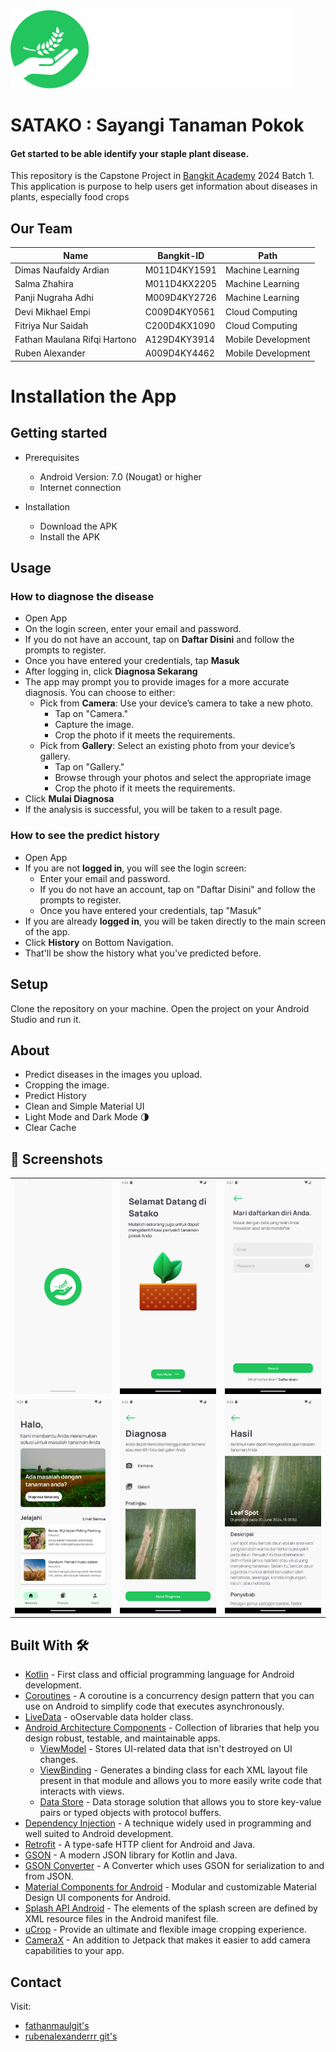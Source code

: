<!-- ![](Group%2017805.svg) -->

<img src="Group 17805.svg" alt="drawing" width="450"/>

# **SATAKO : Sayangi Tanaman Pokok** 

#### Get started to be able identify your staple plant disease.

This repository is the Capstone Project in [Bangkit Academy](https://grow.google/intl/id_id/bangkit/) 2024 Batch 1. This application is purpose to help users get information about diseases in plants, especially food crops 

## Our Team
| Name                            | Bangkit-ID    | Path               |
| -------------                   | ------------- | -------------      |
| Dimas Naufaldy Ardian           | M011D4KY1591  | Machine Learning   |
| Salma Zhahira                   | M011D4KX2205  | Machine Learning   |
| Panji Nugraha Adhi              | M009D4KY2726  | Machine Learning   |
| Devi Mikhael Empi               | C009D4KY0561  | Cloud Computing    |
| Fitriya Nur Saidah              | C200D4KX1090  | Cloud Computing    |
| Fathan Maulana Rifqi Hartono    | A129D4KY3914  | Mobile Development |
| Ruben Alexander                 | A009D4KY4462  | Mobile Development |

# Installation the App

## Getting started
- Prerequisites
  - Android Version: 7.0 (Nougat) or higher
  - Internet connection

- Installation
  - Download the APK
  - Install the APK

## Usage
### How to diagnose the disease
  - Open App
  - On the login screen, enter your email and password.
  - If you do not have an account, tap on __Daftar Disini__ and follow the prompts to register.
  - Once you have entered your credentials, tap __Masuk__
  - After logging in, click __Diagnosa Sekarang__
  - The app may prompt you to provide images for a more accurate diagnosis. You can choose to either:
    - Pick from __Camera__: Use your device’s camera to take a new photo.
        - Tap on "Camera."
        - Capture the image.
        - Crop the photo if it meets the requirements.
    - Pick from __Gallery__: Select an existing photo from your device’s gallery.
        - Tap on "Gallery."
        - Browse through your photos and select the appropriate image
        - Crop the photo if it meets the requirements. 
  - Click __Mulai Diagnosa__
  - If the analysis is successful, you will be taken to a result page.

### How to see the predict history
  - Open App
  - If you are not __logged in__, you will see the login screen:
    - Enter your email and password. 
    - If you do not have an account, tap on "Daftar Disini" and follow the prompts to register. 
    - Once you have entered your credentials, tap "Masuk"
  - If you are already __logged in__, you will be taken directly to the main screen of the app.
  - Click __History__ on Bottom Navigation.
  - That'll be show the history what you've predicted before.


## Setup
Clone the repository on your machine. Open the project on your Android Studio and run it.

## About
- Predict diseases in the images you upload.
- Cropping the image.
- Predict History
- Clean and Simple Material UI
- Light Mode and Dark Mode 🌗
- Clear Cache
## 📸 Screenshots
||||
|:----------------------------------------:|:-----------------------------------------:|:-----------------------------------------: |
| ![](../splash.png) | ![](../onboarding.png) | ![](../login.png) |
| ![](../home.png) | ![](../diagnose.png) | ![](../result.png) |

## Built With 🛠
- [Kotlin](https://kotlinlang.org/) - First class and official programming language for Android development.
- [Coroutines](https://kotlinlang.org/docs/reference/coroutines-overview.html) - A coroutine is a concurrency design pattern that you can use on Android to simplify code that executes asynchronously.
- [LiveData](https://developer.android.com/topic/libraries/architecture/livedata) -  oOservable data holder class.
- [Android Architecture Components](https://developer.android.com/topic/libraries/architecture) - Collection of libraries that help you design robust, testable, and maintainable apps.
    - [ViewModel](https://developer.android.com/topic/libraries/architecture/viewmodel) - Stores UI-related data that isn't destroyed on UI changes.
    - [ViewBinding](https://developer.android.com/topic/libraries/view-binding) - Generates a binding class for each XML layout file present in that module and allows you to more easily write code that interacts with views.
    - [Data Store](https://developer.android.com/topic/libraries/architecture/datastore) - Data storage solution that allows you to store key-value pairs or typed objects with protocol buffers.
- [Dependency Injection](https://developer.android.com/training/dependency-injection) - A technique widely used in programming and well suited to Android development.
- [Retrofit](https://square.github.io/retrofit/) - A type-safe HTTP client for Android and Java.
- [GSON](https://github.com/google/gson) - A modern JSON library for Kotlin and Java.
- [GSON Converter](https://github.com/square/retrofit/tree/master/retrofit-converters/gson) - A Converter which uses GSON for serialization to and from JSON.
- [Material Components for Android](https://github.com/material-components/material-components-android) - Modular and customizable Material Design UI components for Android.
- [Splash API Android](https://developer.android.com/develop/ui/views/launch/splash-screen) - The elements of the splash screen are defined by XML resource files in the Android manifest file. 
- [uCrop](https://github.com/Yalantis/uCrop) - Provide an ultimate and flexible image cropping experience.
- [CameraX](https://developer.android.com/jetpack/androidx/releases/camera) - An addition to Jetpack that makes it easier to add camera capabilities to your app.

## Contact
Visit:
- [fathanmaulgit's](https://github.com/fathanmaul)
- [rubenalexanderrr git's](https://github.com/rubenalexanderrr)
